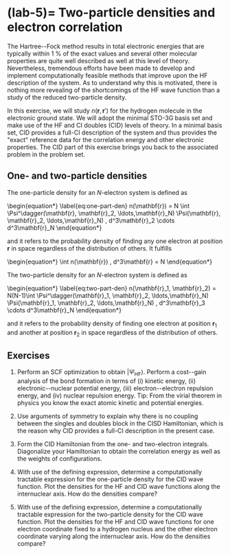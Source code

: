 (lab-5)=
Two-particle densities and electron correlation
===============================================
The Hartree--Fock method results in total electronic energies that are typically within 1 % of the exact values and several other molecular properties are quite well described as well at this level of theory. Nevertheless, tremendous efforts have been made to develop and implement computationally feasible methods that improve upon the HF description of the system. As to understand why this is motivated, there is nothing more revealing of the shortcomings of the HF wave function than a study of the reduced two-particle density. 

In this exercise, we will study $n(\mathbf{r}, \mathbf{r}')$ for the hydrogen molecule in the electronic ground state. We will adopt the minimal STO-3G basis set and make use of the HF and CI doubles (CID) levels of theory. In a minimal basis set, CID provides a full-CI description of the system and thus provides the "exact" reference data for the correlation energy and other electronic properties. The CID part of this exercise brings you back to the associated problem in the problem set.

One- and two-particle densities
-------------------------------
The one-particle density for an $N$-electron system is defined as

\begin{equation*}
\label{eq:one-part-den}
    n(\mathbf{r}) = N \int 
    \Psi^\dagger(\mathbf{r}, \mathbf{r}_2, \ldots,\mathbf{r}_N)
    \Psi(\mathbf{r}, \mathbf{r}_2, \ldots,\mathbf{r}_N)
    \, d^3\mathbf{r}_2 \cdots d^3\mathbf{r}_N
\end{equation*}

and it refers to the probability density of finding any one electron at position $\mathbf{r}$ in space regardless of the distribution of others. It fulfills

\begin{equation*}
     \int n(\mathbf{r}) \, d^3\mathbf{r} = N
\end{equation*}

The two-particle density for an $N$-electron system is defined as

\begin{equation*}
 \label{eq:two-part-den}
   n(\mathbf{r}_1, \mathbf{r}_2) = N(N-1)\int 
    \Psi^\dagger(\mathbf{r}_1, \mathbf{r}_2, \ldots,\mathbf{r}_N)
    \Psi(\mathbf{r}_1, \mathbf{r}_2, \ldots,\mathbf{r}_N)
    \, d^3\mathbf{r}_3 \cdots d^3\mathbf{r}_N
\end{equation*}

and it refers to the probability density of finding one electron at position $\mathbf{r}_1$ and another at position $\mathbf{r}_2$ in space regardless of the distribution of others.


Exercises
---------

1. Perform an SCF optimization to obtain $|\Psi_\mathrm{HF}\rangle$. Perform a cost--gain analysis of the bond formation in terms of (i) kinetic energy, (ii) electronic--nuclear potential energy, (iii) electron--electron repulsion energy, and (iv) nuclear repulsion energy. Tip: From the virial theorem in physics you know the exact atomic kinetic and potential energies.

2. Use arguments of symmetry to explain why there is no coupling between the singles and doubles block in the CISD Hamiltonian, which is the reason why CID provides a full-CI description in the present case.

3. Form the CID Hamiltonian from the one- and two-electron integrals. Diagonalize your Hamiltonian to obtain the correlation energy as well as the weights of configurations.

4. With use of the defining expression, determine a computationally tractable expression for the one-particle density for the CID wave function. Plot the densities for the HF and CID wave functions along the internuclear axis. How do the densities compare?

5. With use of the defining expression, determine a computationally tractable expression for the two-particle density for the CID wave function. Plot the densities for the HF and CID wave functions for one electron coordinate fixed to a hydrogen nucleus and the other electron coordinate varying along the internuclear axis. How do the densities compare?
